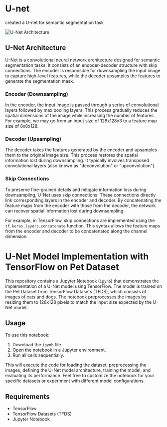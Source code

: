 # U-net
created a U-net for semantic segmentation task 

![U-Net Architecture](https://b2633864.smushcdn.com/2633864/wp-content/uploads/2022/02/1_unet_architecture_paper-1024x569.png?lossy=2&strip=1&webp=1)


## U-Net Architecture

U-Net is a convolutional neural network architecture designed for semantic segmentation tasks. It consists of an encoder-decoder structure with skip connections. The encoder is responsible for downsampling the input image to capture high-level features, while the decoder upsamples the features to generate the segmentation mask.

### Encoder (Downsampling)

In the encoder, the input image is passed through a series of convolutional layers followed by max pooling layers. This process gradually reduces the spatial dimensions of the image while increasing the number of features. For example, we may go from an input size of 128x128x3 to a feature map size of 8x8x128.

### Decoder (Upsampling)

The decoder takes the features generated by the encoder and upsamples them to the original image size. This process restores the spatial information lost during downsampling. It typically involves transposed convolutional layers (also known as "deconvolution" or "upconvolution").

### Skip Connections

To preserve fine-grained details and mitigate information loss during downsampling, U-Net uses skip connections. These connections directly link corresponding layers in the encoder and decoder. By concatenating the feature maps from the encoder with those from the decoder, the network can recover spatial information lost during downsampling.

For example, in TensorFlow, skip connections are implemented using the `tf.keras.layers.concatenate` function. This syntax allows the feature maps from the encoder and decoder to be concatenated along the channel dimension.


# U-Net Model Implementation with TensorFlow on Pet Dataset

This repository contains a Jupyter Notebook (`ipynb`) that demonstrates the implementation of a U-Net model using TensorFlow. The model is trained on the Pet Dataset from TensorFlow Datasets (TFDS), which consists of images of cats and dogs. The notebook preprocesses the images by resizing them to 128x128 pixels to match the input size expected by the U-Net model.

## Usage

To use this notebook:

1. Download the `ipynb` file.
2. Open the notebook in a Jupyter environment.
3. Run all cells sequentially.

This will execute the code for loading the dataset, preprocessing the images, defining the U-Net model architecture, training the model, and evaluating its performance. Feel free to customize the notebook for your specific datasets or experiment with different model configurations.

## Requirements

- TensorFlow
- TensorFlow Datasets (TFDS)
- Jupyter Notebook

